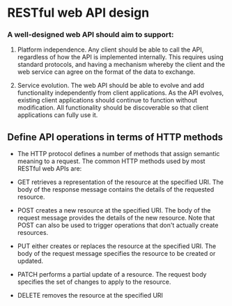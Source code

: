 # RESTful web API design

### A well-designed web API should aim to support:

1. Platform independence. Any client should be able to call the API, regardless of how the API is implemented internally. This requires using standard protocols, and having a mechanism whereby the client and the web service can agree on the format of the data to exchange.

2. Service evolution. The web API should be able to evolve and add functionality independently from client applications. As the API evolves, existing client applications should continue to function without modification. All functionality should be discoverable so that client applications can fully use it.


## Define API operations in terms of HTTP methods
* The HTTP protocol defines a number of methods that assign semantic meaning to a request. The common HTTP methods used by most RESTful web APIs are:

* GET retrieves a representation of the resource at the specified URI. The body of the response message contains the details of the requested resource.

* POST creates a new resource at the specified URI. The body of the request message provides the details of the new resource. Note that POST can also be used to trigger operations that don't actually create resources.

* PUT either creates or replaces the resource at the specified URI. The body of the request message specifies the resource to be created or updated.

* PATCH performs a partial update of a resource. The request body specifies the set of changes to apply to the resource.

* DELETE removes the resource at the specified URI
